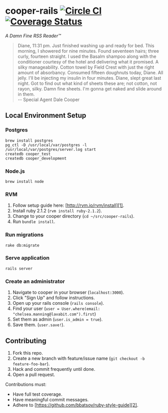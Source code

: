 # cooper-rails [![Circle CI](https://circleci.com/gh/ptrckbrwn/cooper-rails/tree/master.svg?style=svg)](https://circleci.com/gh/ptrckbrwn/cooper-rails/tree/master) [![Coverage Status](https://coveralls.io/repos/ptrckbrwn/cooper-rails/badge.png?branch=master)](https://coveralls.io/r/ptrckbrwn/cooper-rails?branch=master)
*A Damn Fine RSS Reader™*

> Diane, 11:31 pm. Just finished washing up and ready for bed. This
> morning, I showered for nine minutes. Found seventeen hairs; three
> curly, fourteen straight. I used the Basalm shampoo along with the
> conditioner courtesy of the hotel and delivering what it promised. A
> silky manageability. Cotton towel by Field Crest with just the right
> amount of absorbancy. Consumed fifteen doughnuts today, Diane. All
> jelly. I'll be injecting my insulin in four minutes. Diane, slept
> great last night. Got to find out what kind of sheets these are; not
> cotton, not rayon, silky. Damn fine sheets. I'm gonna get naked and
> slide around in them. <br/>
> -- Special Agent Dale Cooper

## Local Environment Setup

### Postgres

```
brew install postgres
pg_ctl -D /usr/local/var/postgres -l /usr/local/var/postgres/server.log start
createdb cooper_test
createdb cooper_development
```

### Node.js

```
brew install node
```

### RVM

1. Follow setup guide here: [http://rvm.io/rvm/install][1].
2. Install ruby 2.1.2 (`rvm install ruby-2.1.2`).
3. Change to your cooper directory (`cd ~/src/cooper-rails`).
4. Run `bundle install`.

### Run migrations

```
rake db:migrate
```

### Serve application

```
rails server
```

### Create an administrator

1. Navigate to cooper in your browser (`localhost:3000`).
2. Click "Sign Up" and follow instructions.
3. Open up your rails console (`rails console`).
4. Find your user (`user = User.where(email: "chelsea.manning@lavabit.com").first`)
5. Set them as admin (`user.is_admin = true`).
6. Save them. (`user.save!`).

## Contributing

1. Fork this repo.
2. Create a new branch with feature/issue name (`git checkout -b feature-foo-bar`).
3. Hack and commit frequently until done.
4. Open a pull request.

Contributions must:
 - Have full test coverage.
 - Have meaningful commit messages.
 - Adhere to [https://github.com/bbatsov/ruby-style-guide][2].

[1]: http://rvm.io/rvm/install
[2]: https://github.com/bbatsov/ruby-style-guide
